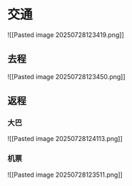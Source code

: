 
# 交通

![[Pasted image 20250728123419.png]]

## 去程

![[Pasted image 20250728123450.png]]

## 返程

### 大巴

![[Pasted image 20250728124113.png]]

### 机票

![[Pasted image 20250728123511.png]]


